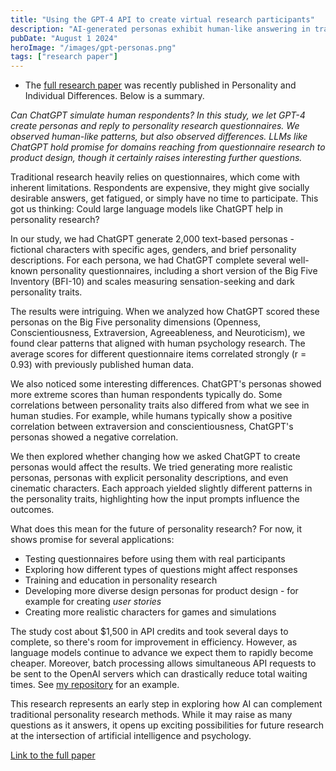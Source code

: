 ```yaml
---
title: "Using the GPT-4 API to create virtual research participants"
description: "AI-generated personas exhibit human-like answering in traditional personality tests"
pubDate: "August 1 2024"
heroImage: "/images/gpt-personas.png"
tags: ["research paper"]
---
```


* The <a href="https://doi.org/10.1016/j.paid.2024.112729" target="_blank">full research paper</a> was recently published in Personality and Individual Differences. Below is a summary.

*Can ChatGPT simulate human respondents? In this study, we let GPT-4 create personas and reply to personality research questionnaires. We observed human-like patterns, but also observed differences. LLMs like ChatGPT hold promise for domains reaching from questionnaire research to product design, though it certainly raises interesting further questions.*

Traditional research heavily relies on questionnaires, which come with inherent limitations. Respondents are expensive, they might give socially desirable answers, get fatigued, or simply have no time to participate. This got us thinking: Could large language models like ChatGPT help in personality research?

In our study, we had ChatGPT generate 2,000 text-based personas - fictional characters with specific ages, genders, and brief personality descriptions. For each persona, we had ChatGPT complete several well-known personality questionnaires, including a short version of the Big Five Inventory (BFI-10) and scales measuring sensation-seeking and dark personality traits.

The results were intriguing. When we analyzed how ChatGPT scored these personas on the Big Five personality dimensions (Openness, Conscientiousness, Extraversion, Agreeableness, and Neuroticism), we found clear patterns that aligned with human psychology research. The average scores for different questionnaire items correlated strongly (r = 0.93) with previously published human data.

We also noticed some interesting differences. ChatGPT's personas showed more extreme scores than human respondents typically do. Some correlations between personality traits also differed from what we see in human studies. For example, while humans typically show a positive correlation between extraversion and conscientiousness, ChatGPT's personas showed a negative correlation.

We then explored whether changing how we asked ChatGPT to create personas would affect the results. We tried generating more realistic personas, personas with explicit personality descriptions, and even cinematic characters. Each approach yielded slightly different patterns in the personality traits, highlighting how the input prompts influence the outcomes.

What does this mean for the future of personality research? For now, it shows promise for several applications:

- Testing questionnaires before using them with real participants
- Exploring how different types of questions might affect responses
- Training and education in personality research
- Developing more diverse design personas for product design - for example for creating *user stories*
- Creating more realistic characters for games and simulations

The study cost about $1,500 in API credits and took several days to complete, so there's room for improvement in efficiency. However, as language models continue to advance we expect them to rapidly become cheaper. Moreover, batch processing allows simultaneous API requests to be sent to the OpenAI servers which can drastically reduce total waiting times. See [my repository](https://github.com/tomdries/parallelprompts) for an example. 

This research represents an early step in exploring how AI can complement traditional personality research methods. While it may raise as many questions as it answers, it opens up exciting possibilities for future research at the intersection of artificial intelligence and psychology.

<a href="https://doi.org/10.1016/j.paid.2024.112729" target="_blank">Link to the full paper</a>